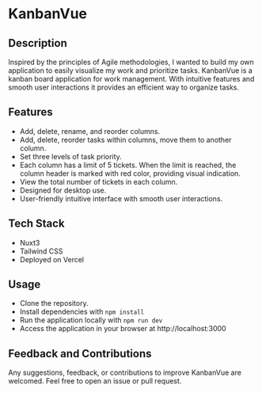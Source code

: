 # KanbanVue

## Description

Inspired by the principles of Agile methodologies, I wanted to build my own application to easily visualize my work and prioritize tasks. KanbanVue is a kanban board application for work management. With intuitive features and smooth user interactions it provides an efficient way to organize tasks.

## Features

* Add, delete, rename, and reorder columns.
* Add, delete, reorder tasks within columns, move them to another column.
* Set three levels of task priority.
* Each column has a limit of 5 tickets. When the limit is reached, the column header is marked with red color, providing visual indication.
* View the total number of tickets in each column.
* Designed for desktop use.
* User-friendly intuitive interface with smooth user interactions.

## Tech Stack

* Nuxt3
* Tailwind CSS
* Deployed on Vercel

## Usage

* Clone the repository.
* Install dependencies with ```npm install```
* Run the application locally with ```npm run dev```
* Access the application in your browser at http://localhost:3000

## Feedback and Contributions

Any suggestions, feedback, or contributions to improve KanbanVue are welcomed. Feel free to open an issue or pull request.
